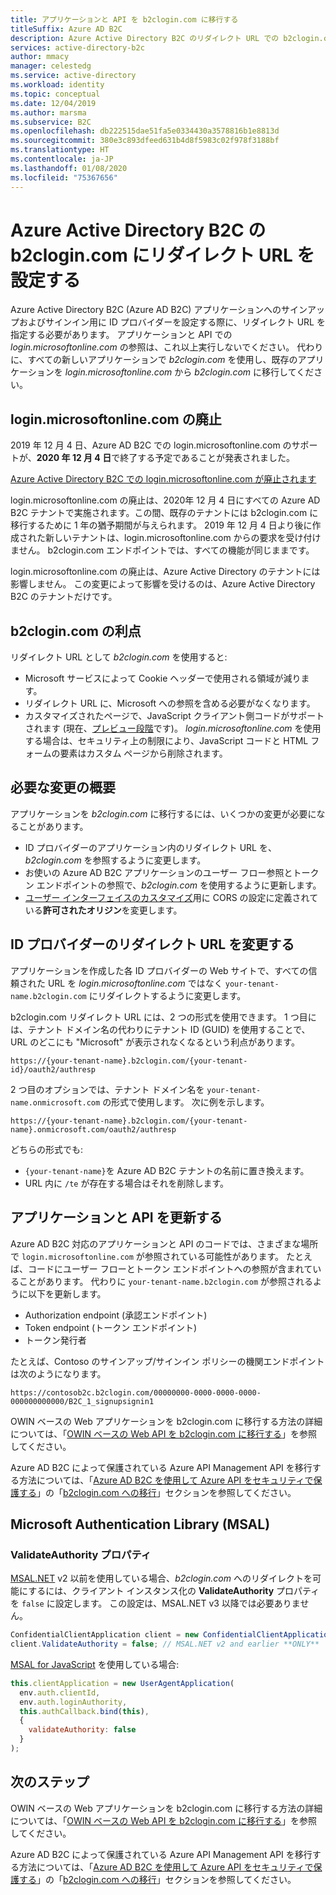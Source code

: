 ```yaml
---
title: アプリケーションと API を b2clogin.com に移行する
titleSuffix: Azure AD B2C
description: Azure Active Directory B2C のリダイレクト URL での b2clogin.com の使用について説明します。
services: active-directory-b2c
author: mmacy
manager: celestedg
ms.service: active-directory
ms.workload: identity
ms.topic: conceptual
ms.date: 12/04/2019
ms.author: marsma
ms.subservice: B2C
ms.openlocfilehash: db222515dae51fa5e0334430a3578816b1e8813d
ms.sourcegitcommit: 380e3c893dfeed631b4d8f5983c02f978f3188bf
ms.translationtype: HT
ms.contentlocale: ja-JP
ms.lasthandoff: 01/08/2020
ms.locfileid: "75367656"
---
```

# <a name="set-redirect-urls-to-b2clogincom-for-azure-active-directory-b2c"></a>Azure Active Directory B2C の b2clogin.com にリダイレクト URL を設定する

Azure Active Directory B2C (Azure AD B2C) アプリケーションへのサインアップおよびサインイン用に ID プロバイダーを設定する際に、リダイレクト URL を指定する必要があります。 アプリケーションと API での *login.microsoftonline.com* の参照は、これ以上実行しないでください。 代わりに、すべての新しいアプリケーションで *b2clogin.com* を使用し、既存のアプリケーションを *login.microsoftonline.com* から *b2clogin.com* に移行してください。

## <a name="deprecation-of-loginmicrosoftonlinecom"></a>login.microsoftonline.com の廃止

2019 年 12 月 4 日、Azure AD B2C での login.microsoftonline.com のサポートが、**2020 年 12 月 4 日**で終了する予定であることが発表されました。

[Azure Active Directory B2C での login.microsoftonline.com が廃止されます](https://azure.microsoft.com/updates/b2c-deprecate-msol/)

login.microsoftonline.com の廃止は、2020年 12 月 4 日にすべての Azure AD B2C テナントで実施されます。この間、既存のテナントには b2clogin.com に移行するために 1 年の猶予期間が与えられます。 2019 年 12 月 4 日より後に作成された新しいテナントは、login.microsoftonline.com からの要求を受け付けません。 b2clogin.com エンドポイントでは、すべての機能が同じままです。

login.microsoftonline.com の廃止は、Azure Active Directory のテナントには影響しません。 この変更によって影響を受けるのは、Azure Active Directory B2C のテナントだけです。

## <a name="benefits-of-b2clogincom"></a>b2clogin.com の利点

リダイレクト URL として *b2clogin.com* を使用すると:

* Microsoft サービスによって Cookie ヘッダーで使用される領域が減ります。
* リダイレクト URL に、Microsoft への参照を含める必要がなくなります。
* カスタマイズされたページで、JavaScript クライアント側コードがサポートされます (現在、[プレビュー段階](user-flow-javascript-overview.md)です)。 *login.microsoftonline.com* を使用する場合は、セキュリティ上の制限により、JavaScript コードと HTML フォームの要素はカスタム ページから削除されます。

## <a name="overview-of-required-changes"></a>必要な変更の概要

アプリケーションを *b2clogin.com* に移行するには、いくつかの変更が必要になることがあります。

* ID プロバイダーのアプリケーション内のリダイレクト URL を、*b2clogin.com* を参照するように変更します。
* お使いの Azure AD B2C アプリケーションのユーザー フロー参照とトークン エンドポイントの参照で、*b2clogin.com* を使用するように更新します。
* [ユーザー インターフェイスのカスタマイズ](active-directory-b2c-ui-customization-custom-dynamic.md)用に CORS の設定に定義されている**許可されたオリジン**を変更します。

## <a name="change-identity-provider-redirect-urls"></a>ID プロバイダーのリダイレクト URL を変更する

アプリケーションを作成した各 ID プロバイダーの Web サイトで、すべての信頼された URL を *login.microsoftonline.com* ではなく `your-tenant-name.b2clogin.com` にリダイレクトするように変更します。

b2clogin.com リダイレクト URL には、2 つの形式を使用できます。 1 つ目には、テナント ドメイン名の代わりにテナント ID (GUID) を使用することで、URL のどこにも "Microsoft" が表示されなくなるという利点があります。

```
https://{your-tenant-name}.b2clogin.com/{your-tenant-id}/oauth2/authresp
```

2 つ目のオプションでは、テナント ドメイン名を `your-tenant-name.onmicrosoft.com` の形式で使用します。 次に例を示します。

```
https://{your-tenant-name}.b2clogin.com/{your-tenant-name}.onmicrosoft.com/oauth2/authresp
```

どちらの形式でも:

* `{your-tenant-name}`を Azure AD B2C テナントの名前に置き換えます。
* URL 内に `/te` が存在する場合はそれを削除します。

## <a name="update-your-applications-and-apis"></a>アプリケーションと API を更新する

Azure AD B2C 対応のアプリケーションと API のコードでは、さまざまな場所で `login.microsoftonline.com` が参照されている可能性があります。 たとえば、コードにユーザー フローとトークン エンドポイントへの参照が含まれていることがあります。 代わりに `your-tenant-name.b2clogin.com` が参照されるように以下を更新します。

* Authorization endpoint (承認エンドポイント)
* Token endpoint (トークン エンドポイント)
* トークン発行者

たとえば、Contoso のサインアップ/サインイン ポリシーの機関エンドポイントは次のようになります。

```
https://contosob2c.b2clogin.com/00000000-0000-0000-0000-000000000000/B2C_1_signupsignin1
```

OWIN ベースの Web アプリケーションを b2clogin.com に移行する方法の詳細については、「[OWIN ベースの Web API を b2clogin.com に移行する](multiple-token-endpoints.md)」を参照してください。

Azure AD B2C によって保護されている Azure API Management API を移行する方法については、「[Azure AD B2C を使用して Azure API をセキュリティで保護する](secure-api-management.md)」の「[b2clogin.com への移行](secure-api-management.md#migrate-to-b2clogincom)」セクションを参照してください。

## <a name="microsoft-authentication-library-msal"></a>Microsoft Authentication Library (MSAL)

### <a name="validateauthority-property"></a>ValidateAuthority プロパティ

[MSAL.NET][msal-dotnet] v2 以前を使用している場合、*b2clogin.com* へのリダイレクトを可能にするには、クライアント インスタンス化の **ValidateAuthority** プロパティを `false` に設定します。 この設定は、MSAL.NET v3 以降では必要ありません。

```csharp
ConfidentialClientApplication client = new ConfidentialClientApplication(...); // Can also be PublicClientApplication
client.ValidateAuthority = false; // MSAL.NET v2 and earlier **ONLY**
```

[MSAL for JavaScript][msal-js] を使用している場合:

```JavaScript
this.clientApplication = new UserAgentApplication(
  env.auth.clientId,
  env.auth.loginAuthority,
  this.authCallback.bind(this),
  {
    validateAuthority: false
  }
);
```

## <a name="next-steps"></a>次のステップ

OWIN ベースの Web アプリケーションを b2clogin.com に移行する方法の詳細については、「[OWIN ベースの Web API を b2clogin.com に移行する](multiple-token-endpoints.md)」を参照してください。

Azure AD B2C によって保護されている Azure API Management API を移行する方法については、「[Azure AD B2C を使用して Azure API をセキュリティで保護する](secure-api-management.md)」の「[b2clogin.com への移行](secure-api-management.md#migrate-to-b2clogincom)」セクションを参照してください。

<!-- LINKS - External -->
[msal-dotnet]: https://github.com/AzureAD/microsoft-authentication-library-for-dotnet
[msal-dotnet-b2c]: https://github.com/AzureAD/microsoft-authentication-library-for-dotnet/wiki/AAD-B2C-specifics
[msal-js]: https://github.com/AzureAD/microsoft-authentication-library-for-js
[msal-js-b2c]: ../active-directory/develop/msal-b2c-overview.md